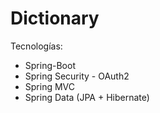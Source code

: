# Dictionary
Tecnologías:
* Spring-Boot
* Spring Security - OAuth2
* Spring MVC
* Spring Data (JPA + Hibernate)
